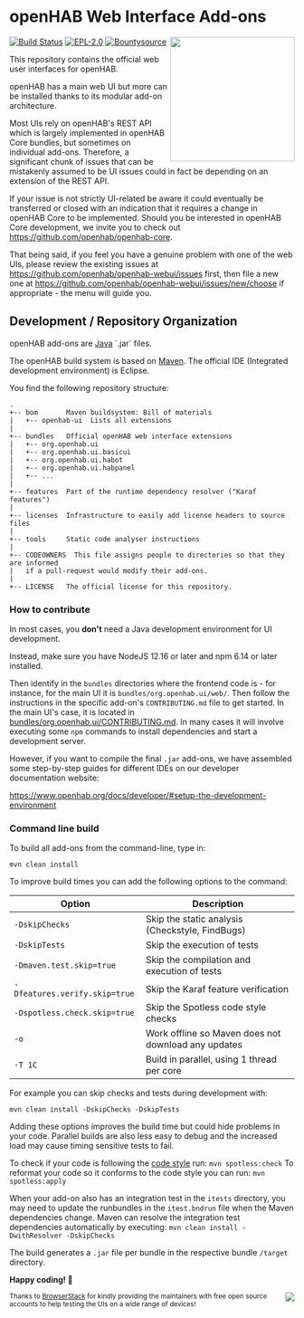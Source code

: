 # openHAB Web Interface Add-ons

<img align="right" width="220" src="./logo.png" />

[![Build Status](https://travis-ci.com/openhab/openhab-addons.svg)](https://travis-ci.com/openhab/openhab-webui)
[![EPL-2.0](https://img.shields.io/badge/license-EPL%202-green.svg)](https://opensource.org/licenses/EPL-2.0)
[![Bountysource](https://www.bountysource.com/badge/tracker?tracker_id=2164344)](https://www.bountysource.com/teams/openhab/issues?tracker_ids=2164344)

This repository contains the official web user interfaces for openHAB.

openHAB has a main web UI but more can be installed thanks to its modular add-on architecture.

Most UIs rely on openHAB's REST API which is largely implemented in openHAB Core bundles, but sometimes on individual add-ons.
Therefore, a significant chunk of issues that can be mistakenly assumed to be UI issues could in fact be depending on an extension of the REST API.

If your issue is not strictly UI-related be aware it could eventually be transferred or closed with an indication that it requires a change in openHAB Core to be implemented.
Should you be interested in openHAB Core development, we invite you to check out https://github.com/openhab/openhab-core.

That being said, if you feel you have a genuine problem with one of the web UIs, please review the existing issues at https://github.com/openhab/openhab-webui/issues first, then file a new one at https://github.com/openhab/openhab-webui/issues/new/choose if appropriate - the menu will guide you.

## Development / Repository Organization

openHAB add-ons are [Java](https://en.wikipedia.org/wiki/Java_(programming_language)) `.jar` files.

The openHAB build system is based on [Maven](https://maven.apache.org/what-is-maven.html).
The official IDE (Integrated development environment) is Eclipse.

You find the following repository structure:

```
.
+-- bom       Maven buildsystem: Bill of materials
|   +-- openhab-ui  Lists all extensions
|
+-- bundles   Official openHAB web interface extensions
|   +-- org.openhab.ui
|   +-- org.openhab.ui.basicui
|   +-- org.openhab.ui.habot
|   +-- org.openhab.ui.habpanel
|   +-- ...
|
+-- features  Part of the runtime dependency resolver ("Karaf features")
|
+-- licenses  Infrastructure to easily add license headers to source files
|
+-- tools     Static code analyser instructions
|
+-- CODEOWNERS  This file assigns people to directories so that they are informed
|   if a pull-request would modify their add-ons.
|
+-- LICENSE   The official license for this repository.
```

### How to contribute

In most cases, you **don't** need a Java development environment for UI development.

Instead, make sure you have NodeJS 12.16 or later and npm 6.14 or later installed.

Then identify in the `bundles` directories where the frontend code is - for instance, for the main UI it is `bundles/org.openhab.ui/web/`.
Then follow the instructions in the specific add-on's `CONTRIBUTING.md` file to get started. In the main UI's case, it is located in [bundles/org.openhab.ui/CONTRIBUTING.md](https://github.com/openhab/openhab-webui/blob/master/bundles/org.openhab.ui/CONTRIBUTING.md). In many cases it will involve executing some `npm` commands to install dependencies and start a development server.

However, if you want to compile the final `.jar` add-ons, we have assembled some step-by-step guides for different IDEs on our developer documentation website:

https://www.openhab.org/docs/developer/#setup-the-development-environment

### Command line build

To build all add-ons from the command-line, type in:

`mvn clean install`

To improve build times you can add the following options to the command:

| Option                        | Description                                         |
| ----------------------------- | --------------------------------------------------- |
| `-DskipChecks`                | Skip the static analysis (Checkstyle, FindBugs)     |
| `-DskipTests`                 | Skip the execution of tests                         |
| `-Dmaven.test.skip=true`      | Skip the compilation and execution of tests         |
| `-Dfeatures.verify.skip=true` | Skip the Karaf feature verification                 |
| `-Dspotless.check.skip=true`  | Skip the Spotless code style checks                 |
| `-o`                          | Work offline so Maven does not download any updates |
| `-T 1C`                       | Build in parallel, using 1 thread per core          |

For example you can skip checks and tests during development with:

`mvn clean install -DskipChecks -DskipTests`

Adding these options improves the build time but could hide problems in your code.
Parallel builds are also less easy to debug and the increased load may cause timing sensitive tests to fail.

To check if your code is following the [code style](https://www.openhab.org/docs/developer/guidelines.html#b-code-formatting-rules-style) run: `mvn spotless:check`
To reformat your code so it conforms to the code style you can run: `mvn spotless:apply`

When your add-on also has an integration test in the `itests` directory, you may need to update the runbundles in the `itest.bndrun` file when the Maven dependencies change.
Maven can resolve the integration test dependencies automatically by executing: `mvn clean install -DwithResolver -DskipChecks`

The build generates a `.jar` file per bundle in the respective bundle `/target` directory.

**Happy coding! 🎉**

<small>[<img align="right" src="https://user-images.githubusercontent.com/2004147/30233170-35d19c3a-94f4-11e7-8540-894977d1c653.png">](https://www.browserstack.com/) Thanks to [BrowserStack](https://www.browserstack.com/) for kindly providing the maintainers with free open source accounts to help testing the UIs on a wide range of devices!</small>
